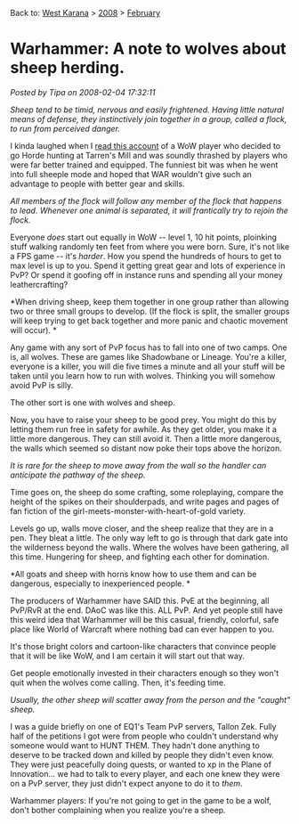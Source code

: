 Back to: [West Karana](/posts/westkarana.md) > [2008](/posts/2008/westkarana.md) > [February](./westkarana.md)
# Warhammer: A note to wolves about sheep herding.

*Posted by Tipa on 2008-02-04 17:32:11*

*Sheep tend to be timid, nervous and easily frightened. Having little natural means of defense, they instinctively join together in a group, called a flock, to run from perceived danger.*

I kinda laughed when I [read this account](http://www.massively.com/2008/02/04/mmogology-gear-of-war/) of a WoW player who decided to go Horde hunting at Tarren's Mill and was soundly thrashed by players who were far better trained and equipped. The funniest bit was when he went into full sheeple mode and hoped that WAR wouldn't give such an advantage to people with better gear and skills.

*All members of the flock will follow any member of the flock that happens to lead. Whenever one animal is separated, it will frantically try to rejoin the flock.*

Everyone *does* start out equally in WoW -- level 1, 10 hit points, ploinking stuff walking randomly ten feet from where you were born. Sure, it's not like a FPS game -- it's *harder*. How you spend the hundreds of hours to get to max level is up to you. Spend it getting great gear and lots of experience in PvP? Or spend it goofing off in instance runs and spending all your money leathercrafting?

*When driving sheep, keep them together in one group rather than allowing two or three small groups to develop. (If the flock is split, the smaller groups will keep trying to get back together and more panic and chaotic movement will occur).
*

Any game with any sort of PvP focus has to fall into one of two camps. One is, all wolves. These are games like Shadowbane or Lineage. You're a killer, everyone is a killer, you will die five times a minute and all your stuff will be taken until you learn how to run with wolves. Thinking you will somehow avoid PvP is silly.

The other sort is one with wolves and sheep.

Now, you have to raise your sheep to be good prey. You might do this by letting them run free in safety for awhile. As they get older, you make it a little more dangerous. They can still avoid it. Then a little more dangerous, the walls which seemed so distant now poke their tops above the horizon.

*It is rare for the sheep to move away from the wall so the handler can anticipate the pathway of the sheep.*

Time goes on, the sheep do some crafting, some roleplaying, compare the height of the spikes on their shoulderpads, and write pages and pages of fan fiction of the girl-meets-monster-with-heart-of-gold variety.

Levels go up, walls move closer, and the sheep realize that they are in a pen. They bleat a little. The only way left to go is through that dark gate into the wilderness beyond the walls. Where the wolves have been gathering, all this time. Hungering for sheep, and fighting each other for domination.

*All goats and sheep with horns know how to use them and can be dangerous, especially to inexperienced people.
*

The producers of Warhammer have SAID this. PvE at the beginning, all PvP/RvR at the end. DAoC was like this. ALL PvP. And yet people still have this weird idea that Warhammer will be this casual, friendly, colorful, safe place like World of Warcraft where nothing bad can ever happen to you.

It's those bright colors and cartoon-like characters that convince people that it will be like WoW, and I am certain it will start out that way.

Get people emotionally invested in their characters enough so they won't quit when the wolves come calling. Then, it's feeding time.

*Usually, the other sheep will scatter away from the person and the "caught" sheep.*

I was a guide briefly on one of EQ1's Team PvP servers, Tallon Zek. Fully half of the petitions I got were from people who couldn't understand why someone would want to HUNT THEM. They hadn't done anything to deserve to be tracked down and killed by people they didn't even know. They were just peacefully doing quests, or wanted to xp in the Plane of Innovation... we had to talk to every player, and each one knew they were on a PvP server, they just didn't expect anyone to do it to *them*.

Warhammer players: If you're not going to get in the game to be a wolf, don't bother complaining when you realize you're a sheep.

